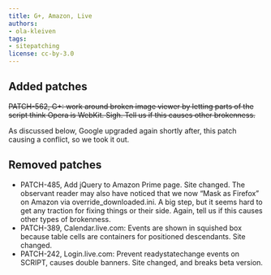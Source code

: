 ```yaml
---
title: G+, Amazon, Live
authors:
- ola-kleiven
tags:
- sitepatching
license: cc-by-3.0
---
```


## Added patches

<del>PATCH-562, G+: work around broken image viewer by letting parts of the script think Opera is WebKit. Sigh. Tell us if this causes other brokenness.</del>

As discussed below, Google upgraded again shortly after, this patch causing a conflict, so we took it out.

## Removed patches

- PATCH-485, Add jQuery to Amazon Prime page. Site changed. The observant reader may also have noticed that we now “Mask as Firefox” on Amazon via override_downloaded.ini. A big step, but it seems hard to get any traction for fixing things or their side. Again, tell us if this causes other types of brokenness.
- PATCH-389, Calendar.live.com: Events are shown in squished box because table cells are containers for positioned descendants. Site changed.
- PATCH-242, Login.live.com: Prevent readystatechange events on SCRIPT, causes double banners. Site changed, and breaks beta version.
